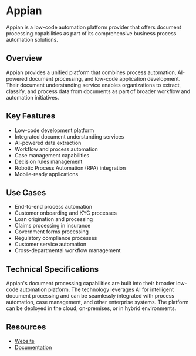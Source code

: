# Appian

Appian is a low-code automation platform provider that offers document processing capabilities as part of its comprehensive business process automation solutions.

## Overview

Appian provides a unified platform that combines process automation, AI-powered document processing, and low-code application development. Their document understanding service enables organizations to extract, classify, and process data from documents as part of broader workflow and automation initiatives.

## Key Features

- Low-code development platform
- Integrated document understanding services
- AI-powered data extraction
- Workflow and process automation
- Case management capabilities
- Decision rules management
- Robotic Process Automation (RPA) integration
- Mobile-ready applications

## Use Cases

- End-to-end process automation
- Customer onboarding and KYC processes
- Loan origination and processing
- Claims processing in insurance
- Government forms processing
- Regulatory compliance processes
- Customer service automation
- Cross-departmental workflow management

## Technical Specifications

Appian's document processing capabilities are built into their broader low-code automation platform. The technology leverages AI for intelligent document processing and can be seamlessly integrated with process automation, case management, and other enterprise systems. The platform can be deployed in the cloud, on-premises, or in hybrid environments.

## Resources

- [Website](https://www.appian.com)
- [Documentation](https://www.appian.com/resources/resource-library/)
